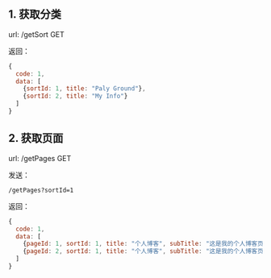 ## 1. 获取分类
url: /getSort GET

返回：
```js
{
  code: 1,
  data: [
    {sortId: 1, title: "Paly Ground"},
    {sortId: 2, title: "My Info"}
  ]
}
```

## 2. 获取页面
url: /getPages GET

发送：
```
/getPages?sortId=1
```

返回：
```js
{
  code: 1,
  data: [
    {pageId: 1, sortId: 1, title: "个人博客", subTitle: "这是我的个人博客页面", url: "http://www.esunr.xyz/", cover: ""},
    {pageId: 2, sortId: 1, title: "个人博客", subTitle: "这是我的个人博客页面", url: "http://www.esunr.xyz/", cover: ""}
  ]
}
```
